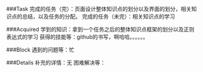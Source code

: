

###Task
完成的任务（完）：页面设计整体知识点的划分以及界面的划分，相关知识点的总结，以及任务的分配。
完成的任务（未完）：相关知识点的学习

###Acquired
学到的知识：拿到一个任务之后的整体知识点框架的划分以及正则表达式的学习
获得的技能等：github的书写，啊哈哈。。。。。。

###Block
遇到的问题等：忙

###Details
补充的详情：无
困难解决等：
